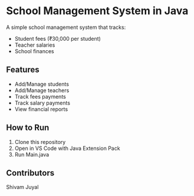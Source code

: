 # School Management System in Java

A simple school management system that tracks:
- Student fees (₹30,000 per student)
- Teacher salaries
- School finances

## Features
- Add/Manage students
- Add/Manage teachers
- Track fees payments
- Track salary payments
- View financial reports

## How to Run
1. Clone this repository
2. Open in VS Code with Java Extension Pack
3. Run Main.java

## Contributors
Shivam Juyal
